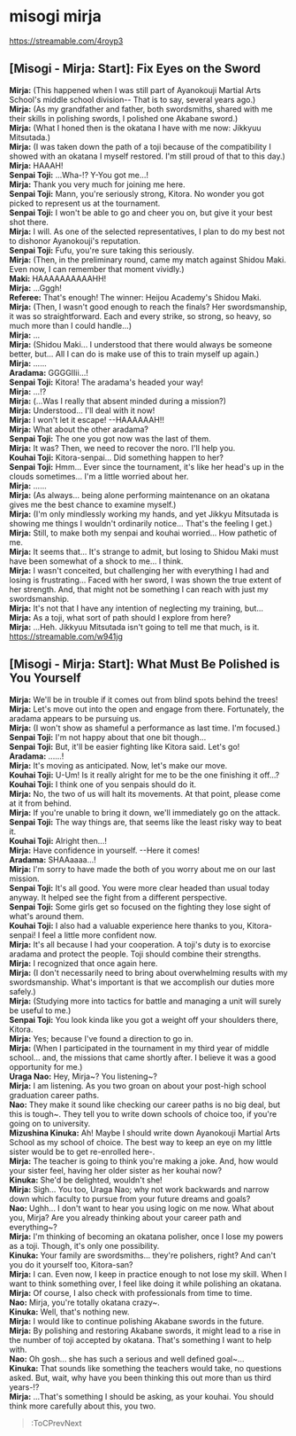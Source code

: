 
misogi mirja
============
https://streamable.com/4royp3

  

## [Misogi - Mirja: Start]: Fix Eyes on the Sword
**Mirja:** (This happened when I was still part of Ayanokouji Martial Arts School's middle school division-- That is to say, several years ago.)  
**Mirja:** (As my grandfather and father, both swordsmiths, shared with me their skills in polishing swords, I polished one Akabane sword.)  
**Mirja:** (What I honed then is the okatana I have with me now: Jikkyuu Mitsutada.)  
**Mirja:** (I was taken down the path of a toji because of the compatibility I showed with an okatana I myself restored. I'm still proud of that to this day.)  
**Mirja:** HAAAH\!  
**Senpai Toji:** ...Wha-\!\? Y-You got me...\!  
**Mirja:** Thank you very much for joining me here.  
**Senpai Toji:** Mann, you're seriously strong, Kitora. No wonder you got picked to represent us at the tournament.  
**Senpai Toji:** I won't be able to go and cheer you on, but give it your best shot there.  
**Mirja:** I will. As one of the selected representatives, I plan to do my best not to dishonor Ayanokouji's reputation.  
**Senpai Toji:** Fufu, you're sure taking this seriously.  
**Mirja:** (Then, in the preliminary round, came my match against Shidou Maki. Even now, I can remember that moment vividly.)  
**Maki:** HAAAAAAAAAAHH\!  
**Mirja:** ...Gggh\!  
**Referee:** That's enough\! The winner: Heijou Academy's Shidou Maki.  
**Mirja:** (Then, I wasn't good enough to reach the finals? Her swordsmanship, it was so straightforward. Each and every strike, so strong, so heavy, so much more than I could handle...)  
**Mirja:** ...  
**Mirja:** (Shidou Maki... I understood that there would always be someone better, but... All I can do is make use of this to train myself up again.)  
**Mirja:** ......  
**Aradama:** GGGGIIii...\!  
**Senpai Toji:** Kitora\! The aradama's headed your way\!  
**Mirja:** ...\!\?  
**Mirja:** (...Was I really that absent minded during a mission?\)  
**Mirja:** Understood... I'll deal with it now\!  
**Mirja:** I won't let it escape\! --HAAAAAAH\!\!  
**Mirja:** What about the other aradama?  
**Senpai Toji:** The one you got now was the last of them.  
**Mirja:** It was? Then, we need to recover the noro. I'll help you.  
**Kouhai Toji:** Kitora-senpai... Did something happen to her?  
**Senpai Toji:** Hmm... Ever since the tournament, it's like her head's up in the clouds sometimes... I'm a little worried about her.  
**Mirja:** ......  
**Mirja:** (As always... being alone performing maintenance on an okatana gives me the best chance to examine myself.)  
**Mirja:** (I'm only mindlessly working my hands, and yet Jikkyu Mitsutada is showing me things I wouldn't ordinarily notice... That's the feeling I get.)  
**Mirja:** Still, to make both my senpai and kouhai worried... How pathetic of me.  
**Mirja:** It seems that... It's strange to admit, but losing to Shidou Maki must have been somewhat of a shock to me... I think.  
**Mirja:** I wasn't conceited, but challenging her with everything I had and losing is frustrating... Faced with her sword, I was shown the true extent of her strength. And, that might not be something I can reach with just my swordsmanship.  
**Mirja:** It's not that I have any intention of neglecting my training, but...  
**Mirja:** As a toji, what sort of path should I explore from here?  
**Mirja:** ...Heh. Jikkyuu Mitsutada isn't going to tell me that much, is it.  
https://streamable.com/w941jg

  

## [Misogi - Mirja: Start]: What Must Be Polished is You Yourself
**Mirja:** We'll be in trouble if it comes out from blind spots behind the trees\!  
**Mirja:** Let's move out into the open and engage from there. Fortunately, the aradama appears to be pursuing us.  
**Mirja:** (I won't show as shameful a performance as last time. I'm focused.)  
**Senpai Toji:** I'm not happy about that one bit though...  
**Senpai Toji:** But, it'll be easier fighting like Kitora said. Let's go\!  
**Aradama:** ......\!  
**Mirja:** It's moving as anticipated. Now, let's make our move.  
**Kouhai Toji:** U-Um\! Is it really alright for me to be the one finishing it off...?  
**Kouhai Toji:** I think one of you senpais should do it.  
**Mirja:** No, the two of us will halt its movements. At that point, please come at it from behind.  
**Mirja:** If you're unable to bring it down, we'll immediately go on the attack.  
**Senpai Toji:** The way things are, that seems like the least risky way to beat it.  
**Kouhai Toji:** Alright then...\!  
**Mirja:** Have confidence in yourself. --Here it comes\!  
**Aradama:** SHAAaaaa...\!  
**Mirja:** I'm sorry to have made the both of you worry about me on our last mission.  
**Senpai Toji:** It's all good. You were more clear headed than usual today anyway. It helped see the fight from a different perspective.  
**Senpai Toji:** Some girls get so focused on the fighting they lose sight of what's around them.  
**Kouhai Toji:** I also had a valuable experience here thanks to you, Kitora-senpai\! I feel a little more confident now.  
**Mirja:** It's all because I had your cooperation. A toji's duty is to exorcise aradama and protect the people. Toji should combine their strengths.  
**Mirja:** I recognized that once again here.  
**Mirja:** (I don't necessarily need to bring about overwhelming results with my swordsmanship. What's important is that we accomplish our duties more safely.)  
**Mirja:** (Studying more into tactics for battle and managing a unit will surely be useful to me.)  
**Senpai Toji:** You look kinda like you got a weight off your shoulders there, Kitora.  
**Mirja:** Yes; because I've found a direction to go in.  
**Mirja:** (When I participated in the tournament in my third year of middle school... and, the missions that came shortly after. I believe it was a good opportunity for me.)  
**Uraga Nao:** Hey, Mirja\~\? You listening\~\?  
**Mirja:** I am listening. As you two groan on about your post-high school graduation career paths.  
**Nao:** They make it sound like checking our career paths is no big deal, but this is tough\~\. They tell you to write down schools of choice too, if you're going on to university.  
**Mizushina Kinuka:** Ah\! Maybe I should write down Ayanokouji Martial Arts School as my school of choice. The best way to keep an eye on my little sister would be to get re-enrolled here-.  
**Mirja:** The teacher is going to think you're making a joke. And, how would your sister feel, having her older sister as her kouhai now?  
**Kinuka:** She'd be delighted, wouldn't she\!  
**Mirja:** Sigh... You too, Uraga Nao; why not work backwards and narrow down which faculty to pursue from your future dreams and goals?  
**Nao:** Ughh... I don't want to hear you using logic on me now. What about you, Mirja? Are you already thinking about your career path and everything\~\?  
**Mirja:** I'm thinking of becoming an okatana polisher, once I lose my powers as a toji. Though, it's only one possibility.  
**Kinuka:** Your family are swordsmiths... they're polishers, right? And can't you do it yourself too, Kitora-san?  
**Mirja:** I can. Even now, I keep in practice enough to not lose my skill. When I want to think something over, I feel like doing it while polishing an okatana.  
**Mirja:** Of course, I also check with professionals from time to time.  
**Nao:** Mirja, you're totally okatana crazy\~\.  
**Kinuka:** Well, that's nothing new.  
**Mirja:** I would like to continue polishing Akabane swords in the future.  
**Mirja:** By polishing and restoring Akabane swords, it might lead to a rise in the number of toji accepted by okatana. That's something I want to help with.  
**Nao:** Oh gosh... she has such a serious and well defined goal\~\...  
**Kinuka:** That sounds like something the teachers would take, no questions asked. But, wait, why have you been thinking this out more than us third years-\!\?  
**Mirja:** ...That's something I should be asking, as your kouhai. You should think more carefully about this, you two.  
> :ToCPrevNext